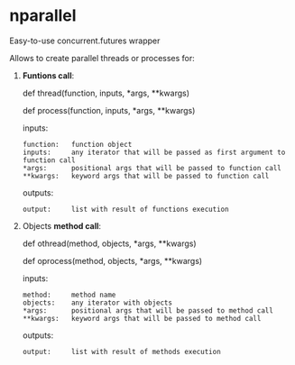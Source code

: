 # nparallel
Easy-to-use concurrent.futures wrapper

Allows to create parallel threads or processes for:
1)  **Funtions call**:

    def thread(function, inputs, *args, **kwargs)
    
    def process(function, inputs, *args, **kwargs)
    
    inputs:
    
        function:   function object    
        inputs:     any iterator that will be passed as first argument to function call
        *args:      positional args that will be passed to function call
        **kwargs:   keyword args that will be passed to function call
        
    outputs:
    
        output:     list with result of functions execution
        
2)  Objects **method call**:

    def othread(method, objects, *args, **kwargs)
    
    def oprocess(method, objects, *args, **kwargs)
    
    inputs:
    
        method:     method name
        objects:    any iterator with objects
        *args:      positional args that will be passed to method call
        **kwargs:   keyword args that will be passed to method call
        
    outputs:
    
        output:     list with result of methods execution
